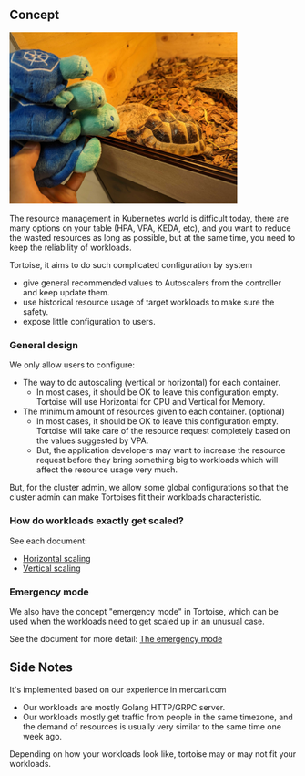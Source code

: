 ## Concept

<img alt="Tortoise" src="images/tortoise.jpg" width="400px"/>

The resource management in Kubernetes world is difficult today,
there are many options on your table (HPA, VPA, KEDA, etc), 
and you want to reduce the wasted resources as long as possible, 
but at the same time, you need to keep the reliability of workloads.

Tortoise, it aims to do such complicated configuration by system
- give general recommended values to Autoscalers from the controller and keep update them.
- use historical resource usage of target workloads to make sure the safety.
- expose little configuration to users.

### General design

We only allow users to configure:
- The way to do autoscaling (vertical or horizontal) for each container.
  - In most cases, it should be OK to leave this configuration empty. Tortoise will use Horizontal for CPU and Vertical for Memory. 
- The minimum amount of resources given to each container. (optional)
  - In most cases, it should be OK to leave this configuration empty. Tortoise will take care of the resource request completely based on the values suggested by VPA.
  - But, the application developers may want to increase the resource request before they bring something big to workloads which will affect the resource usage very much.

But, for the cluster admin, we allow some global configurations 
so that the cluster admin can make Tortoises fit their workloads characteristic.

### How do workloads exactly get scaled?

See each document:
- [Horizontal scaling](./horizontal.md) 
- [Vertical scaling](./vertical.md)

### Emergency mode

We also have the concept "emergency mode" in Tortoise, which can be used when the workloads need to get scaled up in an unusual case.

See the document for more detail: [The emergency mode](./emergency.md)

## Side Notes

It's implemented based on our experience in mercari.com

- Our workloads are mostly Golang HTTP/GRPC server.
- Our workloads mostly get traffic from people in the same timezone, and the demand of resources is usually very similar to the same time one week ago.

Depending on how your workloads look like, tortoise may or may not fit your workloads.
